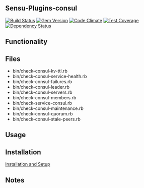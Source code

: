 ## Sensu-Plugins-consul

[![Build Status](https://travis-ci.org/sensu-plugins/sensu-plugins-consul.svg?branch=master)](https://travis-ci.org/sensu-plugins/sensu-plugins-consul)
[![Gem Version](https://badge.fury.io/rb/sensu-plugins-consul.svg)](http://badge.fury.io/rb/sensu-plugins-consul)
[![Code Climate](https://codeclimate.com/github/sensu-plugins/sensu-plugins-consul/badges/gpa.svg)](https://codeclimate.com/github/sensu-plugins/sensu-plugins-consul)
[![Test Coverage](https://codeclimate.com/github/sensu-plugins/sensu-plugins-consul/badges/coverage.svg)](https://codeclimate.com/github/sensu-plugins/sensu-plugins-consul)
[![Dependency Status](https://gemnasium.com/sensu-plugins/sensu-plugins-consul.svg)](https://gemnasium.com/sensu-plugins/sensu-plugins-consul)

## Functionality

## Files
 * bin/check-consul-kv-ttl.rb
 * bin/check-consul-service-health.rb
 * bin/check-consul-failures.rb
 * bin/check-consul-leader.rb
 * bin/check-consul-servers.rb
 * bin/check-consul-members.rb
 * bin/check-service-consul.rb
 * bin/check-consul-maintenance.rb
 * bin/check-consul-quorum.rb
 * bin/check-consul-stale-peers.rb

## Usage

## Installation

[Installation and Setup](http://sensu-plugins.io/docs/installation_instructions.html)

## Notes
